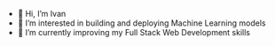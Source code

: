 - 👋 Hi, I’m Ivan
- 👀 I’m interested in building and deploying Machine Learning models
- 🌱 I’m currently improving my Full Stack Web Development skills

<!---
ivantrj/ivantrj is a ✨ special ✨ repository because its `README.md` (this file) appears on your GitHub profile.
You can click the Preview link to take a look at your changes.
--->
